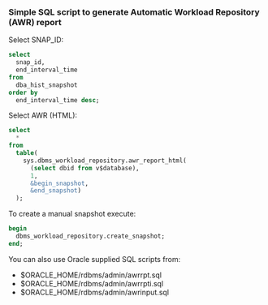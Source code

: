 ### Simple SQL script to generate Automatic Workload Repository (AWR) report

Select SNAP_ID:
```sql
select
  snap_id,  
  end_interval_time
from
  dba_hist_snapshot
order by
  end_interval_time desc;
```

Select AWR (HTML):
```sql
select
  *
from
  table(
    sys.dbms_workload_repository.awr_report_html(
      (select dbid from v$database),
      1,
      &begin_snapshot,
      &end_snapshot)
  );
```

To create a manual snapshot execute:
```sql
begin
  dbms_workload_repository.create_snapshot;
end;
```

You can also use Oracle supplied SQL scripts from:
- $ORACLE_HOME/rdbms/admin/awrrpt.sql
- $ORACLE_HOME/rdbms/admin/awrrpti.sql
- $ORACLE_HOME/rdbms/admin/awrinput.sql
